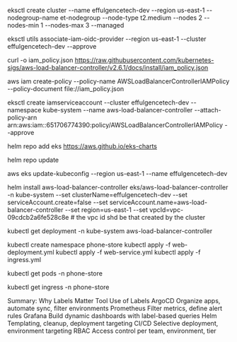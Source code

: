 eksctl create cluster --name effulgencetech-dev --region us-east-1 --nodegroup-name et-nodegroup --node-type t2.medium --nodes 2 --nodes-min 1 --nodes-max 3 --managed

eksctl utils associate-iam-oidc-provider --region us-east-1 --cluster effulgencetech-dev --approve

curl -o iam_policy.json https://raw.githubusercontent.com/kubernetes-sigs/aws-load-balancer-controller/v2.6.1/docs/install/iam_policy.json

aws iam create-policy --policy-name AWSLoadBalancerControllerIAMPolicy --policy-document file://iam_policy.json

eksctl create iamserviceaccount --cluster effulgencetech-dev --namespace kube-system --name aws-load-balancer-controller --attach-policy-arn arn:aws:iam::651706774390:policy/AWSLoadBalancerControllerIAMPolicy --approve

helm repo add eks https://aws.github.io/eks-charts

helm repo update

aws eks update-kubeconfig --region us-east-1 --name effulgencetech-dev


helm install aws-load-balancer-controller eks/aws-load-balancer-controller \
  -n kube-system --set clusterName=effulgencetech-dev --set serviceAccount.create=false --set serviceAccount.name=aws-load-balancer-controller --set region=us-east-1 --set vpcId=vpc-09cdcb2a6fe528c8e         # the vpc id shd be that created by the cluster

kubectl get deployment -n kube-system aws-load-balancer-controller

kubectl create namespace phone-store
kubectl apply -f web-deployment.yml
kubectl apply -f web-service.yml
kubectl apply -f ingress.yml

kubectl get pods -n phone-store

kubectl get ingress -n phone-store

Summary: Why Labels Matter
Tool	Use of Labels
ArgoCD	Organize apps, automate sync, filter environments
Prometheus	Filter metrics, define alert rules
Grafana	Build dynamic dashboards with label-based queries
Helm	Templating, cleanup, deployment targeting
CI/CD	Selective deployment, environment targeting
RBAC	Access control per team, environment, tier







